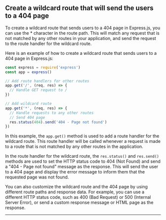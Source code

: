 ## Create a wildcard route that will send the users to a 404 page ##

To create a wildcard route that sends users to a 404 page in Express.js, you can use the * character in the route path. This will match any request that is not matched by any other routes in your application, and send the request to the route handler for the wildcard route.

Here is an example of how to create a wildcard route that sends users to a 404 page in Express.js:

```javascript
const express = require('express')
const app = express()

// Add route handlers for other routes
app.get('/', (req, res) => {
  // Handle GET request to /
})

// Add wildcard route
app.get('*', (req, res) => {
  // Handle requests to any other routes
  // Send 404 page
  res.status(404).send('404 - Page not found')
})
```
In this example, the `app.get()` method is used to add a route handler for the wildcard route. This route handler will be called whenever a request is made to a route that is not matched by any other routes in the application.

In the route handler for the wildcard route, the `res.status()` and `res.send()` methods are used to set the HTTP status code to 404 (Not Found) and send a "404 - Page not found" message as the response. This will send the user to a 404 page and display the error message to inform them that the requested page was not found.

You can also customize the wildcard route and the 404 page by using different route paths and response data. For example, you can use a different HTTP status code, such as 400 (Bad Request) or 500 (Internal Server Error), or send a custom response message or HTML page as the response.
***
